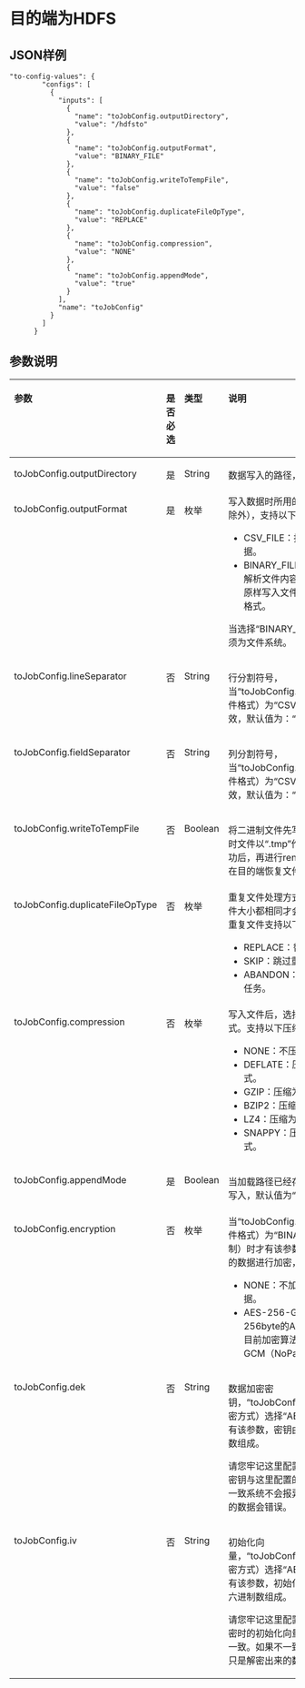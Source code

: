 # 目的端为HDFS<a name="dgc_02_0298"></a>

## JSON样例<a name="zh-cn_topic_0108272844_section33401108172339"></a>

```
"to-config-values": {
        "configs": [
          {
            "inputs": [
              {
                "name": "toJobConfig.outputDirectory",
                "value": "/hdfsto"
              },
              {
                "name": "toJobConfig.outputFormat",
                "value": "BINARY_FILE"
              },
              {
                "name": "toJobConfig.writeToTempFile",
                "value": "false"
              },
              {
                "name": "toJobConfig.duplicateFileOpType",
                "value": "REPLACE"
              },
              {
                "name": "toJobConfig.compression",
                "value": "NONE"
              },
              {
                "name": "toJobConfig.appendMode",
                "value": "true"
              }
            ],
            "name": "toJobConfig"
          }
        ]
      }
```

## 参数说明<a name="zh-cn_topic_0108272844_section64036202102948"></a>

<a name="zh-cn_topic_0108272844_table56137241103023"></a>
<table><thead align="left"><tr id="zh-cn_topic_0108272844_row52082877103023"><th class="cellrowborder" valign="top" width="22.657734226577343%" id="mcps1.1.5.1.1"><p id="zh-cn_topic_0108272844_p57963538103023"><a name="zh-cn_topic_0108272844_p57963538103023"></a><a name="zh-cn_topic_0108272844_p57963538103023"></a>参数</p>
</th>
<th class="cellrowborder" valign="top" width="19.408059194080593%" id="mcps1.1.5.1.2"><p id="zh-cn_topic_0108272844_p64535024103023"><a name="zh-cn_topic_0108272844_p64535024103023"></a><a name="zh-cn_topic_0108272844_p64535024103023"></a>是否必选</p>
</th>
<th class="cellrowborder" valign="top" width="16.858314168583142%" id="mcps1.1.5.1.3"><p id="zh-cn_topic_0108272844_p59954430103023"><a name="zh-cn_topic_0108272844_p59954430103023"></a><a name="zh-cn_topic_0108272844_p59954430103023"></a>类型</p>
</th>
<th class="cellrowborder" valign="top" width="41.075892410758925%" id="mcps1.1.5.1.4"><p id="zh-cn_topic_0108272844_p24470628103023"><a name="zh-cn_topic_0108272844_p24470628103023"></a><a name="zh-cn_topic_0108272844_p24470628103023"></a>说明</p>
</th>
</tr>
</thead>
<tbody><tr id="zh-cn_topic_0108272844_row35963851103023"><td class="cellrowborder" valign="top" width="22.657734226577343%" headers="mcps1.1.5.1.1 "><p id="zh-cn_topic_0108272844_p27390810103023"><a name="zh-cn_topic_0108272844_p27390810103023"></a><a name="zh-cn_topic_0108272844_p27390810103023"></a>toJobConfig.outputDirectory</p>
</td>
<td class="cellrowborder" valign="top" width="19.408059194080593%" headers="mcps1.1.5.1.2 "><p id="zh-cn_topic_0108272844_p4063162103023"><a name="zh-cn_topic_0108272844_p4063162103023"></a><a name="zh-cn_topic_0108272844_p4063162103023"></a>是</p>
</td>
<td class="cellrowborder" valign="top" width="16.858314168583142%" headers="mcps1.1.5.1.3 "><p id="zh-cn_topic_0108272844_p60680723103023"><a name="zh-cn_topic_0108272844_p60680723103023"></a><a name="zh-cn_topic_0108272844_p60680723103023"></a>String</p>
</td>
<td class="cellrowborder" valign="top" width="41.075892410758925%" headers="mcps1.1.5.1.4 "><p id="zh-cn_topic_0108272844_p16191500103023"><a name="zh-cn_topic_0108272844_p16191500103023"></a><a name="zh-cn_topic_0108272844_p16191500103023"></a>数据写入的路径，例如<span class="parmvalue" id="zh-cn_topic_0108272844_parmvalue11505772103023"><a name="zh-cn_topic_0108272844_parmvalue11505772103023"></a><a name="zh-cn_topic_0108272844_parmvalue11505772103023"></a>“/data_dir”</span>。</p>
</td>
</tr>
<tr id="zh-cn_topic_0108272844_row36443085103023"><td class="cellrowborder" valign="top" width="22.657734226577343%" headers="mcps1.1.5.1.1 "><p id="zh-cn_topic_0108272844_p66208767103023"><a name="zh-cn_topic_0108272844_p66208767103023"></a><a name="zh-cn_topic_0108272844_p66208767103023"></a>toJobConfig.outputFormat</p>
</td>
<td class="cellrowborder" valign="top" width="19.408059194080593%" headers="mcps1.1.5.1.2 "><p id="zh-cn_topic_0108272844_p61309897103023"><a name="zh-cn_topic_0108272844_p61309897103023"></a><a name="zh-cn_topic_0108272844_p61309897103023"></a>是</p>
</td>
<td class="cellrowborder" valign="top" width="16.858314168583142%" headers="mcps1.1.5.1.3 "><p id="zh-cn_topic_0108272844_p45780103023"><a name="zh-cn_topic_0108272844_p45780103023"></a><a name="zh-cn_topic_0108272844_p45780103023"></a>枚举</p>
</td>
<td class="cellrowborder" valign="top" width="41.075892410758925%" headers="mcps1.1.5.1.4 "><div class="p" id="zh-cn_topic_0108272844_p66316516111924"><a name="zh-cn_topic_0108272844_p66316516111924"></a><a name="zh-cn_topic_0108272844_p66316516111924"></a>写入数据时所用的文件格式（二进制除外），支持以下文件格式：<a name="zh-cn_topic_0108272844_zh-cn_topic_0108272820_ul6294852210148"></a><a name="zh-cn_topic_0108272844_zh-cn_topic_0108272820_ul6294852210148"></a><ul id="zh-cn_topic_0108272844_zh-cn_topic_0108272820_ul6294852210148"><li>CSV_FILE：按照CSV格式写入数据。</li><li>BINARY_FILE：二进制格式，不解析文件内容直接传输，CDM会原样写入文件，不改变原始文件格式。</li></ul>
</div>
<p id="zh-cn_topic_0108272844_p35897407111924"><a name="zh-cn_topic_0108272844_p35897407111924"></a><a name="zh-cn_topic_0108272844_p35897407111924"></a>当选择<span class="parmvalue" id="zh-cn_topic_0108272844_zh-cn_topic_0108272820_parmvalue24403448101417"><a name="zh-cn_topic_0108272844_zh-cn_topic_0108272820_parmvalue24403448101417"></a><a name="zh-cn_topic_0108272844_zh-cn_topic_0108272820_parmvalue24403448101417"></a>“BINARY_FILE”</span>时，源端也必须为文件系统。</p>
</td>
</tr>
<tr id="zh-cn_topic_0108272844_row14202830103433"><td class="cellrowborder" valign="top" width="22.657734226577343%" headers="mcps1.1.5.1.1 "><p id="zh-cn_topic_0108272844_p33526379103458"><a name="zh-cn_topic_0108272844_p33526379103458"></a><a name="zh-cn_topic_0108272844_p33526379103458"></a>toJobConfig.lineSeparator</p>
</td>
<td class="cellrowborder" valign="top" width="19.408059194080593%" headers="mcps1.1.5.1.2 "><p id="zh-cn_topic_0108272844_p31282148103458"><a name="zh-cn_topic_0108272844_p31282148103458"></a><a name="zh-cn_topic_0108272844_p31282148103458"></a>否</p>
</td>
<td class="cellrowborder" valign="top" width="16.858314168583142%" headers="mcps1.1.5.1.3 "><p id="zh-cn_topic_0108272844_p50826021103458"><a name="zh-cn_topic_0108272844_p50826021103458"></a><a name="zh-cn_topic_0108272844_p50826021103458"></a>String</p>
</td>
<td class="cellrowborder" valign="top" width="41.075892410758925%" headers="mcps1.1.5.1.4 "><p id="zh-cn_topic_0108272844_p4596973311298"><a name="zh-cn_topic_0108272844_p4596973311298"></a><a name="zh-cn_topic_0108272844_p4596973311298"></a>行分割符号，当<span class="parmname" id="zh-cn_topic_0108272844_zh-cn_topic_0108272820_parmname16832101781710"><a name="zh-cn_topic_0108272844_zh-cn_topic_0108272820_parmname16832101781710"></a><a name="zh-cn_topic_0108272844_zh-cn_topic_0108272820_parmname16832101781710"></a>“toJobConfig.outputFormat”</span>（文件格式）为<span class="parmvalue" id="zh-cn_topic_0108272844_zh-cn_topic_0108272820_parmvalue32760165111255"><a name="zh-cn_topic_0108272844_zh-cn_topic_0108272820_parmvalue32760165111255"></a><a name="zh-cn_topic_0108272844_zh-cn_topic_0108272820_parmvalue32760165111255"></a>“CSV_FILE”</span>时此参数有效，默认值为：<span class="parmvalue" id="zh-cn_topic_0108272844_zh-cn_topic_0108272820_parmvalue26406035111255"><a name="zh-cn_topic_0108272844_zh-cn_topic_0108272820_parmvalue26406035111255"></a><a name="zh-cn_topic_0108272844_zh-cn_topic_0108272820_parmvalue26406035111255"></a>“\<span id="zh-cn_topic_0108272844_zh-cn_topic_0108272820_text36327723111255"><a name="zh-cn_topic_0108272844_zh-cn_topic_0108272820_text36327723111255"></a><a name="zh-cn_topic_0108272844_zh-cn_topic_0108272820_text36327723111255"></a>r</span>\<span id="zh-cn_topic_0108272844_zh-cn_topic_0108272820_text58514056111255"><a name="zh-cn_topic_0108272844_zh-cn_topic_0108272820_text58514056111255"></a><a name="zh-cn_topic_0108272844_zh-cn_topic_0108272820_text58514056111255"></a>n</span>”</span>。</p>
</td>
</tr>
<tr id="zh-cn_topic_0108272844_row51268928103438"><td class="cellrowborder" valign="top" width="22.657734226577343%" headers="mcps1.1.5.1.1 "><p id="zh-cn_topic_0108272844_p41226208103458"><a name="zh-cn_topic_0108272844_p41226208103458"></a><a name="zh-cn_topic_0108272844_p41226208103458"></a>toJobConfig.fieldSeparator</p>
</td>
<td class="cellrowborder" valign="top" width="19.408059194080593%" headers="mcps1.1.5.1.2 "><p id="zh-cn_topic_0108272844_p50988541103458"><a name="zh-cn_topic_0108272844_p50988541103458"></a><a name="zh-cn_topic_0108272844_p50988541103458"></a>否</p>
</td>
<td class="cellrowborder" valign="top" width="16.858314168583142%" headers="mcps1.1.5.1.3 "><p id="zh-cn_topic_0108272844_p36431138103458"><a name="zh-cn_topic_0108272844_p36431138103458"></a><a name="zh-cn_topic_0108272844_p36431138103458"></a>String</p>
</td>
<td class="cellrowborder" valign="top" width="41.075892410758925%" headers="mcps1.1.5.1.4 "><p id="zh-cn_topic_0108272844_p4984816111298"><a name="zh-cn_topic_0108272844_p4984816111298"></a><a name="zh-cn_topic_0108272844_p4984816111298"></a>列分割符号，当<span class="parmname" id="zh-cn_topic_0108272844_zh-cn_topic_0108272820_parmname11724115615167"><a name="zh-cn_topic_0108272844_zh-cn_topic_0108272820_parmname11724115615167"></a><a name="zh-cn_topic_0108272844_zh-cn_topic_0108272820_parmname11724115615167"></a>“toJobConfig.outputFormat”</span>（文件格式）为<span class="parmvalue" id="zh-cn_topic_0108272844_zh-cn_topic_0108272820_parmvalue5911601102324"><a name="zh-cn_topic_0108272844_zh-cn_topic_0108272820_parmvalue5911601102324"></a><a name="zh-cn_topic_0108272844_zh-cn_topic_0108272820_parmvalue5911601102324"></a>“CSV_FILE”</span>时此参数有效，默认值为：<span class="parmvalue" id="zh-cn_topic_0108272844_zh-cn_topic_0108272820_parmvalue53204411102324"><a name="zh-cn_topic_0108272844_zh-cn_topic_0108272820_parmvalue53204411102324"></a><a name="zh-cn_topic_0108272844_zh-cn_topic_0108272820_parmvalue53204411102324"></a>“,”</span>。</p>
</td>
</tr>
<tr id="zh-cn_topic_0108272844_row165374963415"><td class="cellrowborder" valign="top" width="22.657734226577343%" headers="mcps1.1.5.1.1 "><p id="zh-cn_topic_0108272844_p19531149103416"><a name="zh-cn_topic_0108272844_p19531149103416"></a><a name="zh-cn_topic_0108272844_p19531149103416"></a>toJobConfig.writeToTempFile</p>
</td>
<td class="cellrowborder" valign="top" width="19.408059194080593%" headers="mcps1.1.5.1.2 "><p id="zh-cn_topic_0108272844_p145319497341"><a name="zh-cn_topic_0108272844_p145319497341"></a><a name="zh-cn_topic_0108272844_p145319497341"></a>否</p>
</td>
<td class="cellrowborder" valign="top" width="16.858314168583142%" headers="mcps1.1.5.1.3 "><p id="zh-cn_topic_0108272844_p8182172215354"><a name="zh-cn_topic_0108272844_p8182172215354"></a><a name="zh-cn_topic_0108272844_p8182172215354"></a>Boolean</p>
</td>
<td class="cellrowborder" valign="top" width="41.075892410758925%" headers="mcps1.1.5.1.4 "><p id="zh-cn_topic_0108272844_p169603823818"><a name="zh-cn_topic_0108272844_p169603823818"></a><a name="zh-cn_topic_0108272844_p169603823818"></a>将二进制文件先写入到临时文件（临时文件以<span class="uicontrol" id="zh-cn_topic_0108272844_zh-cn_topic_0108272836_uicontrol1814221324816"><a name="zh-cn_topic_0108272844_zh-cn_topic_0108272836_uicontrol1814221324816"></a><a name="zh-cn_topic_0108272844_zh-cn_topic_0108272836_uicontrol1814221324816"></a>“.tmp”</span>作为后缀），迁移成功后，再进行rename或move操作，在目的端恢复文件。</p>
</td>
</tr>
<tr id="zh-cn_topic_0108272844_row54756901103023"><td class="cellrowborder" valign="top" width="22.657734226577343%" headers="mcps1.1.5.1.1 "><p id="zh-cn_topic_0108272844_p6123978103023"><a name="zh-cn_topic_0108272844_p6123978103023"></a><a name="zh-cn_topic_0108272844_p6123978103023"></a>toJobConfig.duplicateFileOpType</p>
</td>
<td class="cellrowborder" valign="top" width="19.408059194080593%" headers="mcps1.1.5.1.2 "><p id="zh-cn_topic_0108272844_p26280224103023"><a name="zh-cn_topic_0108272844_p26280224103023"></a><a name="zh-cn_topic_0108272844_p26280224103023"></a>否</p>
</td>
<td class="cellrowborder" valign="top" width="16.858314168583142%" headers="mcps1.1.5.1.3 "><p id="zh-cn_topic_0108272844_p48323406103023"><a name="zh-cn_topic_0108272844_p48323406103023"></a><a name="zh-cn_topic_0108272844_p48323406103023"></a>枚举</p>
</td>
<td class="cellrowborder" valign="top" width="41.075892410758925%" headers="mcps1.1.5.1.4 "><div class="p" id="zh-cn_topic_0108272844_p21881853103023"><a name="zh-cn_topic_0108272844_p21881853103023"></a><a name="zh-cn_topic_0108272844_p21881853103023"></a>重复文件处理方式，只有文件名和文件大小都相同才会判定为重复文件。重复文件支持以下处理方式：<a name="zh-cn_topic_0108272844_zh-cn_topic_0108272820_ul33108444155527"></a><a name="zh-cn_topic_0108272844_zh-cn_topic_0108272820_ul33108444155527"></a><ul id="zh-cn_topic_0108272844_zh-cn_topic_0108272820_ul33108444155527"><li>REPLACE：替换重复文件。</li><li>SKIP：跳过重复文件。</li><li>ABANDON：发现重复文件停止任务。</li></ul>
</div>
</td>
</tr>
<tr id="zh-cn_topic_0108272844_row60754053103023"><td class="cellrowborder" valign="top" width="22.657734226577343%" headers="mcps1.1.5.1.1 "><p id="zh-cn_topic_0108272844_p22131251103023"><a name="zh-cn_topic_0108272844_p22131251103023"></a><a name="zh-cn_topic_0108272844_p22131251103023"></a>toJobConfig.compression</p>
</td>
<td class="cellrowborder" valign="top" width="19.408059194080593%" headers="mcps1.1.5.1.2 "><p id="zh-cn_topic_0108272844_p47800910103023"><a name="zh-cn_topic_0108272844_p47800910103023"></a><a name="zh-cn_topic_0108272844_p47800910103023"></a>否</p>
</td>
<td class="cellrowborder" valign="top" width="16.858314168583142%" headers="mcps1.1.5.1.3 "><p id="zh-cn_topic_0108272844_p46668477103023"><a name="zh-cn_topic_0108272844_p46668477103023"></a><a name="zh-cn_topic_0108272844_p46668477103023"></a>枚举</p>
</td>
<td class="cellrowborder" valign="top" width="41.075892410758925%" headers="mcps1.1.5.1.4 "><div class="p" id="zh-cn_topic_0108272844_p22050281103023"><a name="zh-cn_topic_0108272844_p22050281103023"></a><a name="zh-cn_topic_0108272844_p22050281103023"></a>写入文件后，选择对文件的压缩格式。支持以下压缩格式：<a name="zh-cn_topic_0108272844_ul64234801103023"></a><a name="zh-cn_topic_0108272844_ul64234801103023"></a><ul id="zh-cn_topic_0108272844_ul64234801103023"><li>NONE：不压缩。</li><li>DEFLATE：压缩为DEFLATE格式。</li><li>GZIP：压缩为GZIP格式。</li><li>BZIP2：压缩为BZIP2格式。</li><li>LZ4：压缩为LZ4格式。</li><li>SNAPPY：压缩为SNAPPY格式。</li></ul>
</div>
</td>
</tr>
<tr id="zh-cn_topic_0108272844_row25552788103023"><td class="cellrowborder" valign="top" width="22.657734226577343%" headers="mcps1.1.5.1.1 "><p id="zh-cn_topic_0108272844_p56509958103023"><a name="zh-cn_topic_0108272844_p56509958103023"></a><a name="zh-cn_topic_0108272844_p56509958103023"></a>toJobConfig.appendMode</p>
</td>
<td class="cellrowborder" valign="top" width="19.408059194080593%" headers="mcps1.1.5.1.2 "><p id="zh-cn_topic_0108272844_p13903909103023"><a name="zh-cn_topic_0108272844_p13903909103023"></a><a name="zh-cn_topic_0108272844_p13903909103023"></a>是</p>
</td>
<td class="cellrowborder" valign="top" width="16.858314168583142%" headers="mcps1.1.5.1.3 "><p id="zh-cn_topic_0108272844_p52474840103023"><a name="zh-cn_topic_0108272844_p52474840103023"></a><a name="zh-cn_topic_0108272844_p52474840103023"></a>Boolean</p>
</td>
<td class="cellrowborder" valign="top" width="41.075892410758925%" headers="mcps1.1.5.1.4 "><p id="zh-cn_topic_0108272844_p22603656103023"><a name="zh-cn_topic_0108272844_p22603656103023"></a><a name="zh-cn_topic_0108272844_p22603656103023"></a>当加载路径已经存在文件，是否需要写入，默认值为<span class="parmvalue" id="zh-cn_topic_0108272844_parmvalue2106314103023"><a name="zh-cn_topic_0108272844_parmvalue2106314103023"></a><a name="zh-cn_topic_0108272844_parmvalue2106314103023"></a>“false”</span>。</p>
</td>
</tr>
<tr id="zh-cn_topic_0108272844_row4274153852517"><td class="cellrowborder" valign="top" width="22.657734226577343%" headers="mcps1.1.5.1.1 "><p id="zh-cn_topic_0108272844_p5622115931110"><a name="zh-cn_topic_0108272844_p5622115931110"></a><a name="zh-cn_topic_0108272844_p5622115931110"></a>toJobConfig.encryption</p>
</td>
<td class="cellrowborder" valign="top" width="19.408059194080593%" headers="mcps1.1.5.1.2 "><p id="zh-cn_topic_0108272844_p10622125919118"><a name="zh-cn_topic_0108272844_p10622125919118"></a><a name="zh-cn_topic_0108272844_p10622125919118"></a>否</p>
</td>
<td class="cellrowborder" valign="top" width="16.858314168583142%" headers="mcps1.1.5.1.3 "><p id="zh-cn_topic_0108272844_p1762214595111"><a name="zh-cn_topic_0108272844_p1762214595111"></a><a name="zh-cn_topic_0108272844_p1762214595111"></a>枚举</p>
</td>
<td class="cellrowborder" valign="top" width="41.075892410758925%" headers="mcps1.1.5.1.4 "><div class="p" id="zh-cn_topic_0108272844_p268631112373"><a name="zh-cn_topic_0108272844_p268631112373"></a><a name="zh-cn_topic_0108272844_p268631112373"></a>当<span class="parmname" id="zh-cn_topic_0108272844_parmname199870284216"><a name="zh-cn_topic_0108272844_parmname199870284216"></a><a name="zh-cn_topic_0108272844_parmname199870284216"></a>“toJobConfig.outputFormat”</span>（文件格式）为<span class="parmvalue" id="zh-cn_topic_0108272844_parmvalue15321226162614"><a name="zh-cn_topic_0108272844_parmvalue15321226162614"></a><a name="zh-cn_topic_0108272844_parmvalue15321226162614"></a>“BINARY_FILE”</span>（二进制）时才有该参数，选择是否对导入的数据进行加密，以及加密方式：<a name="zh-cn_topic_0108272844_ul193603764111"></a><a name="zh-cn_topic_0108272844_ul193603764111"></a><ul id="zh-cn_topic_0108272844_ul193603764111"><li>NONE：不加密，直接写入数据。</li><li>AES-256-GCM：使用长度为256byte的AES对称加密算法，目前加密算法只支持AES-256-GCM（NoPadding）。</li></ul>
</div>
</td>
</tr>
<tr id="zh-cn_topic_0108272844_row183541438142514"><td class="cellrowborder" valign="top" width="22.657734226577343%" headers="mcps1.1.5.1.1 "><p id="zh-cn_topic_0108272844_p167122217132"><a name="zh-cn_topic_0108272844_p167122217132"></a><a name="zh-cn_topic_0108272844_p167122217132"></a>toJobConfig.dek</p>
</td>
<td class="cellrowborder" valign="top" width="19.408059194080593%" headers="mcps1.1.5.1.2 "><p id="zh-cn_topic_0108272844_p74741127142115"><a name="zh-cn_topic_0108272844_p74741127142115"></a><a name="zh-cn_topic_0108272844_p74741127142115"></a>否</p>
</td>
<td class="cellrowborder" valign="top" width="16.858314168583142%" headers="mcps1.1.5.1.3 "><p id="zh-cn_topic_0108272844_p2474627102111"><a name="zh-cn_topic_0108272844_p2474627102111"></a><a name="zh-cn_topic_0108272844_p2474627102111"></a>String</p>
</td>
<td class="cellrowborder" valign="top" width="41.075892410758925%" headers="mcps1.1.5.1.4 "><p id="zh-cn_topic_0108272844_p23281415172211"><a name="zh-cn_topic_0108272844_p23281415172211"></a><a name="zh-cn_topic_0108272844_p23281415172211"></a>数据加密密钥，<span class="parmname" id="zh-cn_topic_0108272844_zh-cn_topic_0108272820_parmname697410131151"><a name="zh-cn_topic_0108272844_zh-cn_topic_0108272820_parmname697410131151"></a><a name="zh-cn_topic_0108272844_zh-cn_topic_0108272820_parmname697410131151"></a>“toJobConfig.encryption”</span>（加密方式）选择<span class="parmvalue" id="zh-cn_topic_0108272844_zh-cn_topic_0108272820_parmvalue838117223225"><a name="zh-cn_topic_0108272844_zh-cn_topic_0108272820_parmvalue838117223225"></a><a name="zh-cn_topic_0108272844_zh-cn_topic_0108272820_parmvalue838117223225"></a>“AES-256-GCM”</span>时有该参数，密钥由长度64的十六进制数组成。</p>
<p id="zh-cn_topic_0108272844_p18430442724"><a name="zh-cn_topic_0108272844_p18430442724"></a><a name="zh-cn_topic_0108272844_p18430442724"></a>请您牢记这里配置的密钥，解密时的密钥与这里配置的必须一致。如果不一致系统不会报异常，只是解密出来的数据会错误。</p>
</td>
</tr>
<tr id="zh-cn_topic_0108272844_row150113917255"><td class="cellrowborder" valign="top" width="22.657734226577343%" headers="mcps1.1.5.1.1 "><p id="zh-cn_topic_0108272844_p26851918151311"><a name="zh-cn_topic_0108272844_p26851918151311"></a><a name="zh-cn_topic_0108272844_p26851918151311"></a>toJobConfig.iv</p>
</td>
<td class="cellrowborder" valign="top" width="19.408059194080593%" headers="mcps1.1.5.1.2 "><p id="zh-cn_topic_0108272844_p1114152632113"><a name="zh-cn_topic_0108272844_p1114152632113"></a><a name="zh-cn_topic_0108272844_p1114152632113"></a>否</p>
</td>
<td class="cellrowborder" valign="top" width="16.858314168583142%" headers="mcps1.1.5.1.3 "><p id="zh-cn_topic_0108272844_p1414162617212"><a name="zh-cn_topic_0108272844_p1414162617212"></a><a name="zh-cn_topic_0108272844_p1414162617212"></a>String</p>
</td>
<td class="cellrowborder" valign="top" width="41.075892410758925%" headers="mcps1.1.5.1.4 "><p id="zh-cn_topic_0108272844_p24771354512"><a name="zh-cn_topic_0108272844_p24771354512"></a><a name="zh-cn_topic_0108272844_p24771354512"></a>初始化向量，<span class="parmname" id="zh-cn_topic_0108272844_zh-cn_topic_0108272820_parmname953919017169"><a name="zh-cn_topic_0108272844_zh-cn_topic_0108272820_parmname953919017169"></a><a name="zh-cn_topic_0108272844_zh-cn_topic_0108272820_parmname953919017169"></a>“toJobConfig.encryption”</span>（加密方式）选择<span class="parmvalue" id="zh-cn_topic_0108272844_zh-cn_topic_0108272820_parmvalue125661973247"><a name="zh-cn_topic_0108272844_zh-cn_topic_0108272820_parmvalue125661973247"></a><a name="zh-cn_topic_0108272844_zh-cn_topic_0108272820_parmvalue125661973247"></a>“AES-256-GCM”</span>时有该参数，初始化向量由长度32的十六进制数组成。</p>
<p id="zh-cn_topic_0108272844_p51641322122914"><a name="zh-cn_topic_0108272844_p51641322122914"></a><a name="zh-cn_topic_0108272844_p51641322122914"></a>请您牢记这里配置的初始化向量，解密时的初始化向量与这里配置的必须一致。如果不一致系统不会报异常，只是解密出来的数据会错误。</p>
</td>
</tr>
</tbody>
</table>

